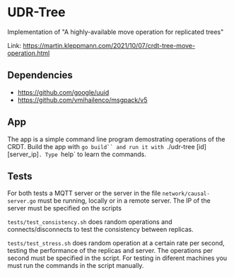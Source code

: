 # UDR-Tree

Implementation of "A highly-available move operation for replicated trees"

Link: <https://martin.kleppmann.com/2021/10/07/crdt-tree-move-operation.html>

## Dependencies

- <https://github.com/google/uuid>
- <https://github.com/vmihailenco/msgpack/v5>

## App

The app is a simple command line program demostrating operations of the CRDT. Build the app with `go build`` and run it with `./udr-tree [id] [server_ip]`. Type `help` to learn the commands.

## Tests

For both tests a MQTT server or the server in the file `network/causal-server.go` must be running, locally or in a remote server. The IP of the server must be specified on the scripts

`tests/test_consistency.sh` does random operations and connects/disconnects to test the consistency between replicas.

`tests/test_stress.sh` does random operation at a certain rate per second, testing the performance of the replicas and server. The operations per second must be specified in the script. For testing in diferent machines you must run the commands in the script manually.
